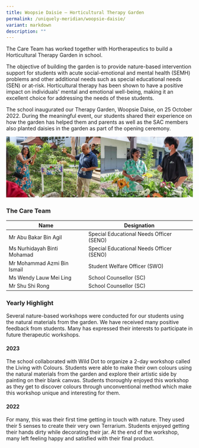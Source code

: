 ```yaml
---
title: Woopsie Daisie – Horticultural Therapy Garden
permalink: /uniquely-meridian/woopsie-daisie/
variant: markdown
description: ""
---
```

The Care Team has worked together with Hortherapeutics to build a Horticultural Therapy Garden in school. 

The objective of building the garden is to provide nature-based intervention support for students with acute social-emotional and mental health (SEMH) problems and other additional needs such as special educational needs (SEN) or at-risk. Horticultural therapy has been shown to have a positive impact on individuals' mental and emotional well-being, making it an excellent choice for addressing the needs of these students. 

The school inaugurated our Therapy Garden, Woopsie Daise, on 25 October 2022. During the meaningful event, our students shared their experience on how the garden has helped them and parents as well as the SAC members also planted daisies in the garden as part of the opening ceremony. 

![](/images/Uniquely%20Meridian/Woopsie%20Daise/Care_01.jpg)


### The Care Team<br>

|Name|Designation|
|---|---|
|Mr Abu Bakar Bin Agil|Special Educational Needs Officer (SENO)|
|Ms Nurhidayah Binti Mohamad|Special Educational Needs Officer (SENO)|
|Mr Mohammad Azmi Bin Ismail|Student Welfare Officer (SWO)|
|Ms Wendy Lauw Mei Ling|School Counsellor (SC)|
|Mr Shu Shi Rong|School Counsellor (SC)|


### Yearly Highlight
Several nature-based workshops were conducted for our students using the natural materials from the garden. We have received many positive feedback from students. Many has expressed their interests to participate in future therapeutic workshops. 

#### 2023
The school collaborated with Wild Dot to organize a 2-day workshop called the Living with Colours. Students were able to make their own colours using the natural materials from the garden and explore their artistic side by painting on their blank canvas. Students thoroughly enjoyed this workshop as they get to discover colours through unconventional method which make this workshop unique and interesting for them. 

#### 2022
For many, this was their first time getting in touch with nature. They used their 5 senses to create their very own Terrarium. Students enjoyed getting their hands dirty while decorating their jar. At the end of the workshop, many left feeling happy and satisfied with their final product.